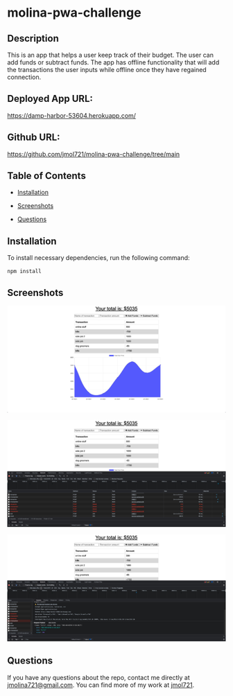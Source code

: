 # molina-pwa-challenge

  

  ## Description
  
  This is an app that helps a user keep track of their budget. The user can add funds or subtract funds. The app has offline functionality that will add the transactions the user inputs while offline once they have regained connection.

  ## Deployed App URL: 
  https://damp-harbor-53604.herokuapp.com/

  ## Github URL:
  https://github.com/jmol721/molina-pwa-challenge/tree/main


  ## Table of Contents

  * [Installation](#installation)

  * [Screenshots](#screenshots)

  * [Questions](#questions)

  ## Installation

  To install necessary dependencies, run the following command:

  ```
  npm install
  ```

  ## Screenshots
  ![](./screenshots/SS1.jpg)

  ![](./screenshots/SS2.jpg)

  ![](./screenshots/SS3.jpg)

  ## Questions

  If you have any questions about the repo, contact me directly at jmolina721@gmail.com. You can find more of my work at [jmol721](https://github.com/jmol721/).